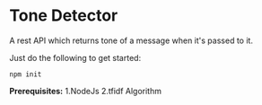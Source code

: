# Tone Detector
A rest API which returns tone of a message when it's passed to it.

Just do the following to get started:
```
npm init
```

**Prerequisites:**
1.NodeJs
2.tfidf Algorithm



